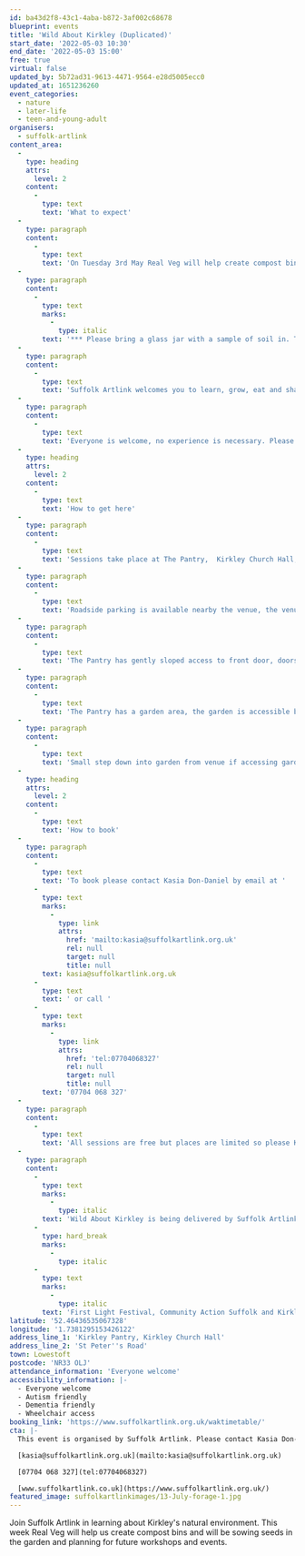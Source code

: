 ```yaml
---
id: ba43d2f8-43c1-4aba-b872-3af002c68678
blueprint: events
title: 'Wild About Kirkley (Duplicated)'
start_date: '2022-05-03 10:30'
end_date: '2022-05-03 15:00'
free: true
virtual: false
updated_by: 5b72ad31-9613-4471-9564-e28d5005ecc0
updated_at: 1651236260
event_categories:
  - nature
  - later-life
  - teen-and-young-adult
organisers:
  - suffolk-artlink
content_area:
  -
    type: heading
    attrs:
      level: 2
    content:
      -
        type: text
        text: 'What to expect'
  -
    type: paragraph
    content:
      -
        type: text
        text: 'On Tuesday 3rd May Real Veg will help create compost bins and will be sowing seeds in the garden and discussing plans for future workshops and events.'
  -
    type: paragraph
    content:
      -
        type: text
        marks:
          -
            type: italic
        text: '*** Please bring a glass jar with a sample of soil in. The soil can be collected from your garden or somewhere in your local area. We will be testing the PH of the soil.'
  -
    type: paragraph
    content:
      -
        type: text
        text: 'Suffolk Artlink welcomes you to learn, grow, eat and share through a series of inspiring, social and creative get-togethers centered around Kirkley. From now until March, you can enjoy free activities led by artists, Carrie Phoenix and Kasia Posen, plus guests. From foraging and tasting to learning about local marine life and growing organic vegetables you will creatively explore the place you call home alongside your friends and neighbours.   '
  -
    type: paragraph
    content:
      -
        type: text
        text: 'Everyone is welcome, no experience is necessary. Please come prepared to spend some time outdoors. Wear suitable clothing and footwear. The Pantry will be open for facilities, refreshments and hot drinks will be provided. You can attend as few or as many activities as you like.'
  -
    type: heading
    attrs:
      level: 2
    content:
      -
        type: text
        text: 'How to get here'
  -
    type: paragraph
    content:
      -
        type: text
        text: 'Sessions take place at The Pantry,  Kirkley Church Hall, St Peter’s Rd, Lowestoft NR33 0LJ'
  -
    type: paragraph
    content:
      -
        type: text
        text: 'Roadside parking is available nearby the venue, the venue is on a hill. There is a disabled toilet available inside venue. External and internal doors are not automated.'
  -
    type: paragraph
    content:
      -
        type: text
        text: 'The Pantry has gently sloped access to front door, doors are wide enough for wheelchair access.'
  -
    type: paragraph
    content:
      -
        type: text
        text: 'The Pantry has a garden area, the garden is accessible by wheelchair, a paved garden path wide enough for wheelchair runs through The Pantry garden to the right of the building.'
  -
    type: paragraph
    content:
      -
        type: text
        text: 'Small step down into garden from venue if accessing garden from inside the venue.'
  -
    type: heading
    attrs:
      level: 2
    content:
      -
        type: text
        text: 'How to book'
  -
    type: paragraph
    content:
      -
        type: text
        text: 'To book please contact Kasia Don-Daniel by email at '
      -
        type: text
        marks:
          -
            type: link
            attrs:
              href: 'mailto:kasia@suffolkartlink.org.uk'
              rel: null
              target: null
              title: null
        text: kasia@suffolkartlink.org.uk
      -
        type: text
        text: ' or call '
      -
        type: text
        marks:
          -
            type: link
            attrs:
              href: 'tel:07704068327'
              rel: null
              target: null
              title: null
        text: '07704 068 327'
  -
    type: paragraph
    content:
      -
        type: text
        text: 'All sessions are free but places are limited so please Kasia if you''re interested. '
  -
    type: paragraph
    content:
      -
        type: text
        marks:
          -
            type: italic
        text: 'Wild About Kirkley is being delivered by Suffolk Artlink in partnership with The Third Person,'
      -
        type: hard_break
        marks:
          -
            type: italic
      -
        type: text
        marks:
          -
            type: italic
        text: 'First Light Festival, Community Action Suffolk and Kirkley Pantry. The project has been made possible by the Arts Council England and Suffolk County Council.'
latitude: '52.46436535067328'
longitude: '1.7381295153426122'
address_line_1: 'Kirkley Pantry, Kirkley Church Hall'
address_line_2: 'St Peter''s Road'
town: Lowestoft
postcode: 'NR33 OLJ'
attendance_information: 'Everyone welcome'
accessibility_information: |-
  - Everyone welcome
  - Autism friendly
  - Dementia friendly
  - Wheelchair access
booking_link: 'https://www.suffolkartlink.org.uk/waktimetable/'
cta: |-
  This event is organised by Suffolk Artlink. Please contact Kasia Don-Daniel:

  [kasia@suffolkartlink.org.uk](mailto:kasia@suffolkartlink.org.uk)

  [07704 068 327](tel:07704068327)

  [www.suffolkartlink.co.uk](https://www.suffolkartlink.org.uk/)
featured_image: suffolkartlinkimages/13-July-forage-1.jpg
---
```

Join Suffolk Artlink in learning about Kirkley's natural environment. This week Real Veg will help us create compost bins and will be sowing seeds in the garden and planning for future workshops and events.